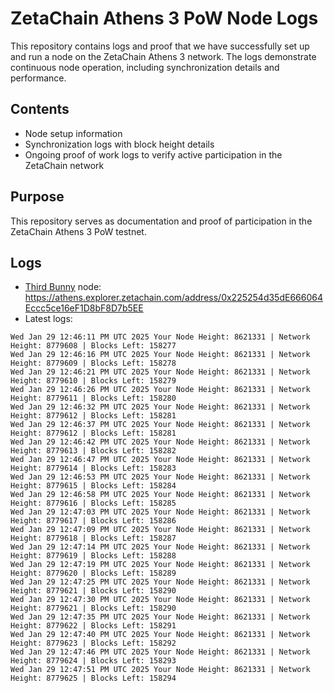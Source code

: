 # ZetaChain Athens 3 PoW Node Logs
This repository contains logs and proof that we have successfully set up and run a node on the ZetaChain Athens 3 network. The logs demonstrate continuous node operation, including synchronization details and performance.

## Contents
- Node setup information
- Synchronization logs with block height details
- Ongoing proof of work logs to verify active participation in the ZetaChain network

## Purpose
This repository serves as documentation and proof of participation in the ZetaChain Athens 3 PoW testnet.

## Logs

- [Third Bunny](https://thirdbunny.xyz/) node: https://athens.explorer.zetachain.com/address/0x225254d35dE666064Eccc5ce16eF1D8bF8D7b5EE
- Latest logs:
```
Wed Jan 29 12:46:11 PM UTC 2025 Your Node Height: 8621331 | Network Height: 8779608 | Blocks Left: 158277
Wed Jan 29 12:46:16 PM UTC 2025 Your Node Height: 8621331 | Network Height: 8779609 | Blocks Left: 158278
Wed Jan 29 12:46:21 PM UTC 2025 Your Node Height: 8621331 | Network Height: 8779610 | Blocks Left: 158279
Wed Jan 29 12:46:26 PM UTC 2025 Your Node Height: 8621331 | Network Height: 8779611 | Blocks Left: 158280
Wed Jan 29 12:46:32 PM UTC 2025 Your Node Height: 8621331 | Network Height: 8779612 | Blocks Left: 158281
Wed Jan 29 12:46:37 PM UTC 2025 Your Node Height: 8621331 | Network Height: 8779612 | Blocks Left: 158281
Wed Jan 29 12:46:42 PM UTC 2025 Your Node Height: 8621331 | Network Height: 8779613 | Blocks Left: 158282
Wed Jan 29 12:46:47 PM UTC 2025 Your Node Height: 8621331 | Network Height: 8779614 | Blocks Left: 158283
Wed Jan 29 12:46:53 PM UTC 2025 Your Node Height: 8621331 | Network Height: 8779615 | Blocks Left: 158284
Wed Jan 29 12:46:58 PM UTC 2025 Your Node Height: 8621331 | Network Height: 8779616 | Blocks Left: 158285
Wed Jan 29 12:47:03 PM UTC 2025 Your Node Height: 8621331 | Network Height: 8779617 | Blocks Left: 158286
Wed Jan 29 12:47:09 PM UTC 2025 Your Node Height: 8621331 | Network Height: 8779618 | Blocks Left: 158287
Wed Jan 29 12:47:14 PM UTC 2025 Your Node Height: 8621331 | Network Height: 8779619 | Blocks Left: 158288
Wed Jan 29 12:47:19 PM UTC 2025 Your Node Height: 8621331 | Network Height: 8779620 | Blocks Left: 158289
Wed Jan 29 12:47:25 PM UTC 2025 Your Node Height: 8621331 | Network Height: 8779621 | Blocks Left: 158290
Wed Jan 29 12:47:30 PM UTC 2025 Your Node Height: 8621331 | Network Height: 8779621 | Blocks Left: 158290
Wed Jan 29 12:47:35 PM UTC 2025 Your Node Height: 8621331 | Network Height: 8779622 | Blocks Left: 158291
Wed Jan 29 12:47:40 PM UTC 2025 Your Node Height: 8621331 | Network Height: 8779623 | Blocks Left: 158292
Wed Jan 29 12:47:46 PM UTC 2025 Your Node Height: 8621331 | Network Height: 8779624 | Blocks Left: 158293
Wed Jan 29 12:47:51 PM UTC 2025 Your Node Height: 8621331 | Network Height: 8779625 | Blocks Left: 158294
```
